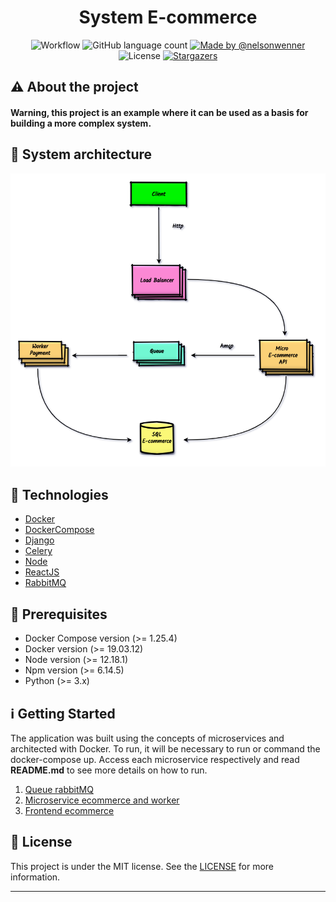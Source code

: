<h1 align="center">
  System E-commerce
</h1>

<p align="center">
  
  <img alt="Workflow" src="https://github.com/nelsonwenner/ecommerce/workflows/CI/badge.svg">

  <img alt="GitHub language count" src="https://img.shields.io/github/languages/count/nelsonwenner/ecommerce?color=%2304D361">

  <a href="https://github.com/nelsonwenner">
    <img alt="Made by @nelsonwenner" src="https://img.shields.io/badge/made%20by-%40nelsonwenner-%2304D361">
  </a>

  <img alt="License" src="https://img.shields.io/badge/license-MIT-%2304D361">

  <a href="https://github.com/nelsonwenner/ecommerce/stargazers">
    <img alt="Stargazers" src="https://img.shields.io/github/stars/nelsonwenner/ecommerce?style=social">
  </a>
</p>

## :warning: About the project

#### Warning, this project is an example where it can be used as a basis for building a more complex system.

## :telescope: System architecture
<div align="center">
  <img alt="system-architecture" src="./screens/system-ecommerce.png" />
</div>

## :rocket: Technologies
* [Docker](https://www.docker.com/)
* [DockerCompose](https://docs.docker.com/compose/)
* [Django](https://www.djangoproject.com/)
* [Celery](https://docs.celeryproject.org/en/latest/django/first-steps-with-django.html)
* [Node](https://nodejs.org/en/)
* [ReactJS](https://reactjs.org/)
* [RabbitMQ](https://www.cloudamqp.com/)

## :electric_plug: Prerequisites
* Docker Compose version (>= 1.25.4)
* Docker version (>= 19.03.12)
* Node version (>= 12.18.1)
* Npm version (>= 6.14.5)
* Python (>= 3.x)

## :information_source: Getting Started
The application was built using the concepts of microservices and architected with Docker. To run, it will be necessary to run or command the docker-compose up.
Access each microservice respectively and read **README.md** to see more details on how to run.

1. [Queue rabbitMQ](https://github.com/nelsonwenner/ecommerce/tree/master/rabbitmq)
2. [Microservice ecommerce and worker](https://github.com/nelsonwenner/ecommerce/tree/master/micro-ecommerce-api)
3. [Frontend ecommerce](https://github.com/nelsonwenner/ecommerce/tree/master/frontend)

## :memo: License
This project is under the MIT license. See the [LICENSE](LICENSE.md) for more information.

---